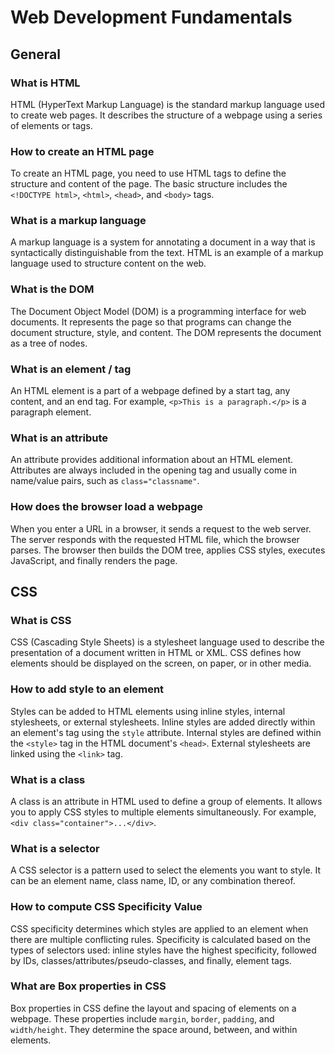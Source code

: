 # Web Development Fundamentals

## General

### What is HTML
HTML (HyperText Markup Language) is the standard markup language used to create web pages. It describes the structure of a webpage using a series of elements or tags.

### How to create an HTML page
To create an HTML page, you need to use HTML tags to define the structure and content of the page. The basic structure includes the `<!DOCTYPE html>`, `<html>`, `<head>`, and `<body>` tags.

### What is a markup language
A markup language is a system for annotating a document in a way that is syntactically distinguishable from the text. HTML is an example of a markup language used to structure content on the web.

### What is the DOM
The Document Object Model (DOM) is a programming interface for web documents. It represents the page so that programs can change the document structure, style, and content. The DOM represents the document as a tree of nodes.

### What is an element / tag
An HTML element is a part of a webpage defined by a start tag, any content, and an end tag. For example, `<p>This is a paragraph.</p>` is a paragraph element.

### What is an attribute
An attribute provides additional information about an HTML element. Attributes are always included in the opening tag and usually come in name/value pairs, such as `class="classname"`.

### How does the browser load a webpage
When you enter a URL in a browser, it sends a request to the web server. The server responds with the requested HTML file, which the browser parses. The browser then builds the DOM tree, applies CSS styles, executes JavaScript, and finally renders the page.

## CSS

### What is CSS
CSS (Cascading Style Sheets) is a stylesheet language used to describe the presentation of a document written in HTML or XML. CSS defines how elements should be displayed on the screen, on paper, or in other media.

### How to add style to an element
Styles can be added to HTML elements using inline styles, internal stylesheets, or external stylesheets. Inline styles are added directly within an element's tag using the `style` attribute. Internal styles are defined within the `<style>` tag in the HTML document's `<head>`. External stylesheets are linked using the `<link>` tag.

### What is a class
A class is an attribute in HTML used to define a group of elements. It allows you to apply CSS styles to multiple elements simultaneously. For example, `<div class="container">...</div>`.

### What is a selector
A CSS selector is a pattern used to select the elements you want to style. It can be an element name, class name, ID, or any combination thereof.

### How to compute CSS Specificity Value
CSS specificity determines which styles are applied to an element when there are multiple conflicting rules. Specificity is calculated based on the types of selectors used: inline styles have the highest specificity, followed by IDs, classes/attributes/pseudo-classes, and finally, element tags.

### What are Box properties in CSS
Box properties in CSS define the layout and spacing of elements on a webpage. These properties include `margin`, `border`, `padding`, and `width/height`. They determine the space around, between, and within elements.
